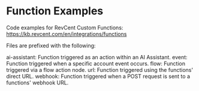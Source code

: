 # Function Examples

Code examples for RevCent Custom Functions: https://kb.revcent.com/en/integrations/functions

Files are prefixed with the following: 

ai-assistant: Function triggered as an action within an AI Assistant.
event: Function triggered when a specific account event occurs.
flow: Function triggered via a flow action node.
url: Function triggered using the functions' direct URL.
webhook: Function triggered when a POST request is sent to a functions' webhook URL.
